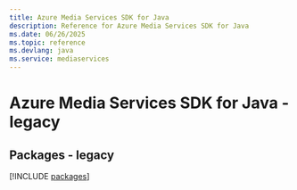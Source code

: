 ```yaml
---
title: Azure Media Services SDK for Java
description: Reference for Azure Media Services SDK for Java
ms.date: 06/26/2025
ms.topic: reference
ms.devlang: java
ms.service: mediaservices
---
```

# Azure Media Services SDK for Java - legacy
## Packages - legacy
[!INCLUDE [packages](media-services-index.md)]